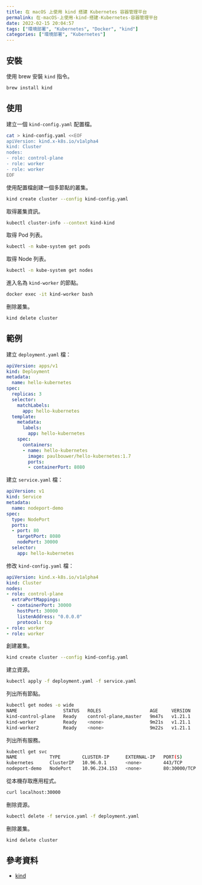 ```yaml
---
title: 在 macOS 上使用 kind 搭建 Kubernetes 容器管理平台
permalink: 在-macOS-上使用-kind-搭建-Kubernetes-容器管理平台
date: 2022-02-15 20:04:57
tags: ["環境部署", "Kubernetes", "Docker", "kind"]
categories: ["環境部署", "Kubernetes"]
---
```


## 安裝

使用 brew 安裝 `kind` 指令。

```BASH
brew install kind
```

## 使用

建立一個 `kind-config.yaml` 配置檔。

```BASH
cat > kind-config.yaml <<EOF
apiVersion: kind.x-k8s.io/v1alpha4
kind: Cluster
nodes:
- role: control-plane
- role: worker
- role: worker
EOF
```

使用配置檔創建一個多節點的叢集。

```BASH
kind create cluster --config kind-config.yaml
```

取得叢集資訊。

```BASH
kubectl cluster-info --context kind-kind
```

取得 Pod 列表。

```BASH
kubectl -n kube-system get pods
```

取得 Node 列表。

```BASH
kubectl -n kube-system get nodes
```

進入名為 `kind-worker` 的節點。

```BASH
docker exec -it kind-worker bash
```

刪除叢集。

```BASH
kind delete cluster
```

## 範例

建立 `deployment.yaml` 檔：

```YAML
apiVersion: apps/v1
kind: Deployment
metadata:
  name: hello-kubernetes
spec:
  replicas: 3
  selector:
    matchLabels:
      app: hello-kubernetes
  template:
    metadata:
      labels:
        app: hello-kubernetes
    spec:
      containers:
      - name: hello-kubernetes
        image: paulbouwer/hello-kubernetes:1.7
        ports:
        - containerPort: 8080
```

建立 `service.yaml` 檔：

```YAML
apiVersion: v1
kind: Service
metadata:
  name: nodeport-demo
spec:
  type: NodePort
  ports:
  - port: 80
    targetPort: 8080
    nodePort: 30000
  selector:
    app: hello-kubernetes
```

修改 `kind-config.yaml` 檔：

```YAML
apiVersion: kind.x-k8s.io/v1alpha4
kind: Cluster
nodes:
- role: control-plane
  extraPortMappings:
  - containerPort: 30000
    hostPort: 30000
    listenAddress: "0.0.0.0"
    protocol: tcp
- role: worker
- role: worker
```

創建叢集。

```BASH
kind create cluster --config kind-config.yaml
```

建立資源。

```BASH
kubectl apply -f deployment.yaml -f service.yaml
```

列出所有節點。

```BASH
kubectl get nodes -o wide
NAME                 STATUS   ROLES                  AGE     VERSION   INTERNAL-IP   EXTERNAL-IP   OS-IMAGE       KERNEL-VERSION     CONTAINER-RUNTIME
kind-control-plane   Ready    control-plane,master   9m47s   v1.21.1   172.25.0.4    <none>        Ubuntu 21.04   5.10.25-linuxkit   containerd://1.5.2
kind-worker          Ready    <none>                 9m21s   v1.21.1   172.25.0.3    <none>        Ubuntu 21.04   5.10.25-linuxkit   containerd://1.5.2
kind-worker2         Ready    <none>                 9m22s   v1.21.1   172.25.0.2    <none>        Ubuntu 21.04   5.10.25-linuxkit   containerd://1.5.2
```

列出所有服務。

```BASH
kubectl get svc
NAME            TYPE        CLUSTER-IP      EXTERNAL-IP   PORT(S)        AGE
kubernetes      ClusterIP   10.96.0.1       <none>        443/TCP        10m
nodeport-demo   NodePort    10.96.234.153   <none>        80:30000/TCP   9m40s
```

從本機存取應用程式。

```BASH
curl localhost:30000
```

刪除資源。

```BASH
kubectl delete -f service.yaml -f deployment.yaml
```

刪除叢集。

```BASH
kind delete cluster
```

## 參考資料

- [kind](https://kind.sigs.k8s.io/)
